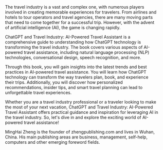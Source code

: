 
The travel industry is a vast and complex one, with numerous players involved in creating memorable experiences for travelers. From airlines and hotels to tour operators and travel agencies, there are many moving parts that need to come together for a successful trip. However, with the advent of artificial intelligence (AI), the game is changing rapidly.

ChatGPT and Travel Industry: AI-Powered Travel Assistant is a comprehensive guide to understanding how ChatGPT technology is transforming the travel industry. The book covers various aspects of AI-powered travel assistance, including natural language processing (NLP) technologies, conversational design, speech recognition, and more.

Through this book, you will gain insights into the latest trends and best practices in AI-powered travel assistance. You will learn how ChatGPT technology can transform the way travelers plan, book, and experience their trips. Additionally, you will discover how personalized recommendations, insider tips, and smart travel planning can lead to unforgettable travel experiences.

Whether you are a travel industry professional or a traveler looking to make the most of your next vacation, ChatGPT and Travel Industry: AI-Powered Travel Assistant offers practical guidance and inspiration for leveraging AI in the travel industry. So, let's dive in and explore the exciting world of AI-powered travel assistance!

MingHai Zheng is the founder of zhengpublishing.com and lives in Wuhan, China. His main publishing areas are business, management, self-help, computers and other emerging foreword fields.
